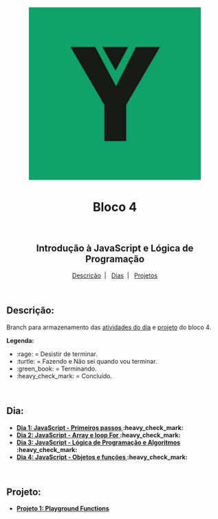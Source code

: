 <h1 align="center">
  <img alt="Imagem da Trybe" src="Imagens/trybe.png" width="400px">
</h1>

<h1 align="center">Bloco 4</h1>
</br>
<h2 align="center">Introdução à JavaScript e Lógica de Programação</h2>

<p align="center">
  <a href="#descricao">Descrição</a>&nbsp;&nbsp;|&nbsp;&nbsp;
  <a href="#dia">Dias</a>&nbsp;&nbsp;|&nbsp;&nbsp;
  <a href="#projeto">Projetos</a>
</p>

</br>
<h2 id="descricao"><strong>Descrição:</strong></h2>
<p>Branch para armazenamento das <a href="#dia">atividades do dia</a> e <a href="#projeto">projeto</a> do bloco 4.</p>
<strong>Legenda:</strong>
<ul>
  <li>:rage: = Desistir de terminar.</li>
  <li>:turtle: = Fazendo e Não sei quando vou terminar.</li>
  <li>:green_book: = Terminando.</li>
  <li>:heavy_check_mark: = Concluído.</li>
</ul>

</br>
<h2 id="dia"><strong>Dia:<strong></h2>
<ul>
  <li><a href="Bloco_9/Dia_1/">Dia 1: JavaScript - Primeiros passos </a>:heavy_check_mark:</li>
  <li><a href="Bloco_9/Dia_2/">Dia 2: JavaScript - Array e loop For </a>:heavy_check_mark:</li>
  <li><a href="Bloco_9/Dia_3/">Dia 3: JavaScript - Lógica de Programação e Algoritmos </a>:heavy_check_mark:</li>
  <li><a href="Bloco_9/Dia_4/">Dia 4: JavaScript - Objetos e funções </a>:heavy_check_mark:</li>
</ul>

</br>
<h2 id="projeto"><strong>Projeto:<strong></h2>
<ul>
  <li><a href="Bloco_4/projeto_playground/">Projeto 1: Playground Functions</a></li>
</ul>
